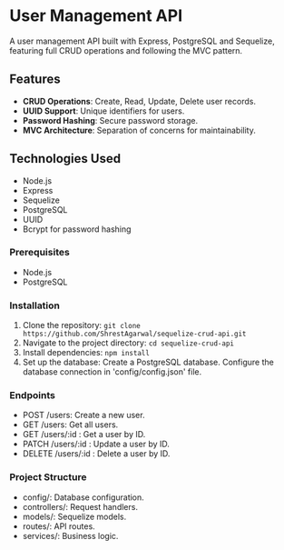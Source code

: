 # User Management API

A user management API built with Express, PostgreSQL and Sequelize, featuring full CRUD operations and following the MVC pattern.

## Features

- **CRUD Operations**: Create, Read, Update, Delete user records.
- **UUID Support**: Unique identifiers for users.
- **Password Hashing**: Secure password storage.
- **MVC Architecture**: Separation of concerns for maintainability.

## Technologies Used

- Node.js
- Express
- Sequelize
- PostgreSQL
- UUID
- Bcrypt for password hashing

### Prerequisites

- Node.js
- PostgreSQL

### Installation

1. Clone the repository:
   ```git clone https://github.com/ShrestAgarwal/sequelize-crud-api.git```
2. Navigate to the project directory:
   ```cd sequelize-crud-api```
3. Install dependencies:
   ```npm install```
4. Set up the database:
   Create a PostgreSQL database.
   Configure the database connection in 'config/config.json' file.

### Endpoints
- POST /users: Create a new user.
- GET /users: Get all users.
- GET /users/:id : Get a user by ID.
- PATCH /users/:id : Update a user by ID.
- DELETE /users/:id : Delete a user by ID.

### Project Structure
- config/: Database configuration.
- controllers/: Request handlers.
- models/: Sequelize models.
- routes/: API routes.
- services/: Business logic.
